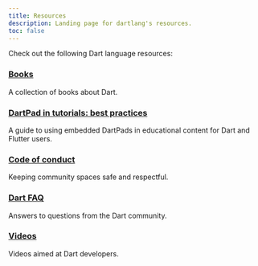 ```yaml
---
title: Resources
description: Landing page for dartlang's resources.
toc: false
---
```


Check out the following Dart language resources:


<div class="card-grid">
  <div class="card">
    <h3><a href="/resources/books">Books</a></h3>
    <p>A collection of books about Dart.</p>
  </div>
  
  <div class="card">
    <h3><a href="/resources/dartpad-best-practices">DartPad in tutorials: best practices</a></h3>
    <p>A guide to using embedded DartPads in educational content for Dart and Flutter users.</p>
  </div>

  <div class="card">
    <h3><a href="/code-of-conduct">Code of conduct</a></h3>
    <p>Keeping community spaces safe and respectful.</p>
  </div>
  
  <div class="card">
    <h3><a href="/faq">Dart FAQ</a></h3>
    <p>Answers to questions from the Dart community.</p>
  </div> 

  <div class="card">
    <h3><a href="/resources/videos">Videos</a></h3>
    <p>Videos aimed at Dart developers.</p>
  </div>
</div>
